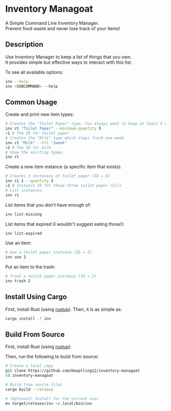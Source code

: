 # Inventory Managoat
A Simple Command Line Inventory Manager.  
Prevent food waste and never lose track of your items!

## Description
Use Inventory Manager to keep a list of things that you own.  
It provides simple but effective ways to interact with this list.  

To see all available options:
```sh
inv --help
inv <SUBCOMMAND> --help
```

## Common Usage

Create and print new item types:
```sh
# Creates the "Toilet Paper" type. You always want to keep at least 5 of those.
inv ct "Toilet Paper" --minimum-quantity 5
>1 # The ID for toilet paper
# Creates the "Milk" type which stays fresh one week.
inv ct "Milk" --ttl "1week"
>2 # The ID for milk
# Show the existing types.
inv rt
```

Create a new item instance (a specific item that exists):
```sh
# Creates 3 instances of toilet paper (ID = 0)
inv ci 1 --quantity 3
>2 # Instance ID for those three toilet paper rolls
# List instances
inv ri
```

List items that you don't have enough of:
```sh
inv list-missing
```

List items that expired (I wouldn't suggest eating those!):
```sh
inv list-expired
```

Use an item:
```sh
# Use a toilet paper instance (ID = 2)
inv use 2
```

Put an item to the trash:
```sh
# Trash a toilet paper instance (ID = 2)
inv trash 2
```

## Install Using Cargo
First, install Rust (using [rustup](https://rustup.rs/)).
Then, it is as simple as:
```sh
cargo install -f inv
```

## Build From Source
First, install Rust (using [rustup](https://rustup.rs/)).

Then, run the following to build from source:
```sh
# Create a local copy
git clone https://github.com/Hauptling12/inventory-managoat
cd inventory-managoat

# Build from source files
cargo build --release

# (Optional) Install for the current user
mv target/release/inv ~/.local/bin/inv
```

